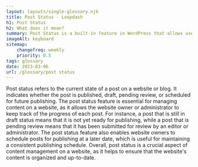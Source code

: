 ```yaml
--- 
layout: layouts/single-glossary.njk
title: Post Status - Loopdash
h1: Post Status
h2: What does it mean?
summary: Post Status is a built-in feature in WordPress that allows users to set the status of their posts, such as draft, published, pending review, or private.
imageAlt: keyboard
sitemap:
	changefreq: weekly
	priority: 0.5
tags: glossary
date: 2023-03-06
url: /glossary/post status
---
```


Post status refers to the current state of a post on a website or blog. It indicates whether the post is published, draft, pending review, or scheduled for future publishing. The post status feature is essential for managing content on a website, as it allows the website owner or administrator to keep track of the progress of each post. For instance, a post that is still in draft status means that it is not yet ready for publishing, while a post that is pending review means that it has been submitted for review by an editor or administrator. The post status feature also enables website owners to schedule posts for publishing at a later date, which is useful for maintaining a consistent publishing schedule. Overall, post status is a crucial aspect of content management on a website, as it helps to ensure that the website's content is organized and up-to-date.